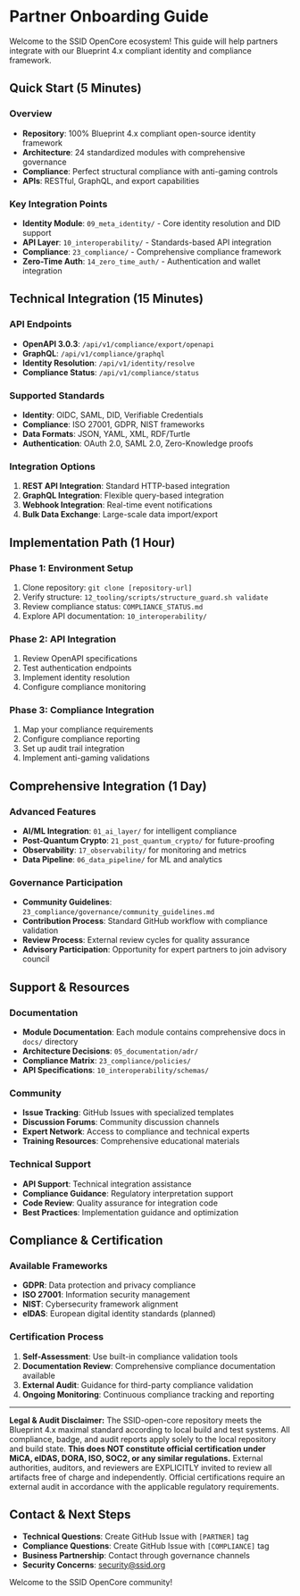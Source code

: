 # Partner Onboarding Guide

Welcome to the SSID OpenCore ecosystem! This guide will help partners integrate with our Blueprint 4.x compliant identity and compliance framework.

## Quick Start (5 Minutes)

### Overview
- **Repository**: 100% Blueprint 4.x compliant open-source identity framework
- **Architecture**: 24 standardized modules with comprehensive governance
- **Compliance**: Perfect structural compliance with anti-gaming controls
- **APIs**: RESTful, GraphQL, and export capabilities

### Key Integration Points
- **Identity Module**: `09_meta_identity/` - Core identity resolution and DID support
- **API Layer**: `10_interoperability/` - Standards-based API integration
- **Compliance**: `23_compliance/` - Comprehensive compliance framework
- **Zero-Time Auth**: `14_zero_time_auth/` - Authentication and wallet integration

## Technical Integration (15 Minutes)

### API Endpoints
- **OpenAPI 3.0.3**: `/api/v1/compliance/export/openapi`
- **GraphQL**: `/api/v1/compliance/graphql`
- **Identity Resolution**: `/api/v1/identity/resolve`
- **Compliance Status**: `/api/v1/compliance/status`

### Supported Standards
- **Identity**: OIDC, SAML, DID, Verifiable Credentials
- **Compliance**: ISO 27001, GDPR, NIST frameworks
- **Data Formats**: JSON, YAML, XML, RDF/Turtle
- **Authentication**: OAuth 2.0, SAML 2.0, Zero-Knowledge proofs

### Integration Options
1. **REST API Integration**: Standard HTTP-based integration
2. **GraphQL Integration**: Flexible query-based integration
3. **Webhook Integration**: Real-time event notifications
4. **Bulk Data Exchange**: Large-scale data import/export

## Implementation Path (1 Hour)

### Phase 1: Environment Setup
1. Clone repository: `git clone [repository-url]`
2. Verify structure: `12_tooling/scripts/structure_guard.sh validate`
3. Review compliance status: `COMPLIANCE_STATUS.md`
4. Explore API documentation: `10_interoperability/`

### Phase 2: API Integration
1. Review OpenAPI specifications
2. Test authentication endpoints
3. Implement identity resolution
4. Configure compliance monitoring

### Phase 3: Compliance Integration
1. Map your compliance requirements
2. Configure compliance reporting
3. Set up audit trail integration
4. Implement anti-gaming validations

## Comprehensive Integration (1 Day)

### Advanced Features
- **AI/ML Integration**: `01_ai_layer/` for intelligent compliance
- **Post-Quantum Crypto**: `21_post_quantum_crypto/` for future-proofing
- **Observability**: `17_observability/` for monitoring and metrics
- **Data Pipeline**: `06_data_pipeline/` for ML and analytics

### Governance Participation
- **Community Guidelines**: `23_compliance/governance/community_guidelines.md`
- **Contribution Process**: Standard GitHub workflow with compliance validation
- **Review Process**: External review cycles for quality assurance
- **Advisory Participation**: Opportunity for expert partners to join advisory council

## Support & Resources

### Documentation
- **Module Documentation**: Each module contains comprehensive docs in `docs/` directory
- **Architecture Decisions**: `05_documentation/adr/`
- **Compliance Matrix**: `23_compliance/policies/`
- **API Specifications**: `10_interoperability/schemas/`

### Community
- **Issue Tracking**: GitHub Issues with specialized templates
- **Discussion Forums**: Community discussion channels
- **Expert Network**: Access to compliance and technical experts
- **Training Resources**: Comprehensive educational materials

### Technical Support
- **API Support**: Technical integration assistance
- **Compliance Guidance**: Regulatory interpretation support
- **Code Review**: Quality assurance for integration code
- **Best Practices**: Implementation guidance and optimization

## Compliance & Certification

### Available Frameworks
- **GDPR**: Data protection and privacy compliance
- **ISO 27001**: Information security management
- **NIST**: Cybersecurity framework alignment
- **eIDAS**: European digital identity standards (planned)

### Certification Process
1. **Self-Assessment**: Use built-in compliance validation tools
2. **Documentation Review**: Comprehensive compliance documentation available
3. **External Audit**: Guidance for third-party compliance validation
4. **Ongoing Monitoring**: Continuous compliance tracking and reporting

---

**Legal & Audit Disclaimer:**
The SSID-open-core repository meets the Blueprint 4.x maximal standard according to local build and test systems.
All compliance, badge, and audit reports apply solely to the local repository and build state.
**This does NOT constitute official certification under MiCA, eIDAS, DORA, ISO, SOC2, or any similar regulations.**
External authorities, auditors, and reviewers are EXPLICITLY invited to review all artifacts free of charge and independently.
Official certifications require an external audit in accordance with the applicable regulatory requirements.

## Contact & Next Steps

- **Technical Questions**: Create GitHub Issue with `[PARTNER]` tag
- **Compliance Questions**: Create GitHub Issue with `[COMPLIANCE]` tag
- **Business Partnership**: Contact through governance channels
- **Security Concerns**: security@ssid.org

Welcome to the SSID OpenCore community!